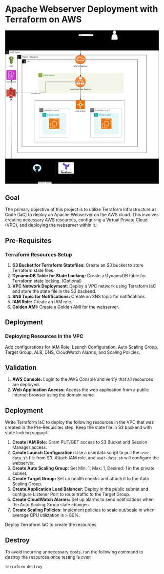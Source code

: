 <h1>Apache Webserver Deployment with Terraform on AWS</h1>

![CHEESE](Diagram/Apache.jpeg)


<h2>Goal</h2>
<p>The primary objective of this project is to utilize Terraform Infrastructure as Code (IaC) to deploy an Apache Webserver on the AWS cloud. This involves creating necessary AWS resources, configuring a Virtual Private Cloud (VPC), and deploying the webserver within it.</p>
<h2>Pre-Requisites</h2>
<h3>Terraform Resources Setup</h3>
<ol>
  <li><strong>S3 Bucket for Terraform Statefiles:</strong> Create an S3 bucket to store Terraform state files.</li>
  <li><strong>DynamoDB Table for State Locking:</strong> Create a DynamoDB table for Terraform state locking. (Optional)</li> 
  <li><strong>VPC Network Deployment:</strong> Deploy a VPC network using Terraform IaC and store the state file in the S3 backend.</li>
  <li><strong>SNS Topic for Notifications:</strong> Create an SNS topic for notifications.</li>
  <li><strong>IAM Role:</strong> Create an IAM role.</li>
  <li><strong>Golden AMI:</strong> Create a Golden AMI for the webserver.</li>
</ol>
<h2>Deployment</h2>
<h3>Deploying Resources in the VPC</h3>
<p>Add configurations for IAM Role, Launch Configuration, Auto Scaling Group, Target Group, ALB, DNS, CloudWatch Alarms, and Scaling Policies.</p>
<h2>Validation</h2>
<ol>
  <li><strong>AWS Console:</strong> Login to the AWS Console and verify that all resources are deployed.</li>
  <li><strong>Web Application Access:</strong> Access the web application from a public internet browser using the domain name.</li>
</ol>
<h2>Deployment</h2>

<p>Write Terraform IaC to deploy the following resources in the VPC that was created in the Pre-Requisites step. Keep the state file in S3 backend with state locking support.</p>

<ol>
  <li>
    <strong>Create IAM Role:</strong> Grant PUT/GET access to S3 Bucket and Session Manager access.
  </li>

  <li>
    <strong>Create Launch Configuration:</strong> Use a userdata script to pull the <code>user-data.sh</code> file from S3. Attach IAM role, and <code>user-data.sh</code> will configure the webserver.
  </li>

  <li>
    <strong>Create Auto Scaling Group:</strong> Set Min: 1, Max: 1, Desired: 1 in the private subnet.
  </li>

  <li>
    <strong>Create Target Group:</strong> Set up health checks and attach it to the Auto Scaling Group.
  </li>

  <li>
    <strong>Create Application Load Balancer:</strong> Deploy in the public subnet and configure Listener Port to route traffic to the Target Group.
  </li>

  <li>
    <strong>Create CloudWatch Alarms:</strong> Set up alarms to send notifications when the Auto Scaling Group state changes.
  </li>

  <li>
    <strong>Create Scaling Policies:</strong> Implement policies to scale out/scale in when average CPU utilization is > 80%.
  </li>
</ol>

<p>Deploy Terraform IaC to create the resources.</p>

<h2>Destroy</h2>
<p>To avoid incurring unnecessary costs, run the following command to destroy the resources once testing is over:</p>
<pre><code>terraform destroy</code></pre>
</body>
</html>
